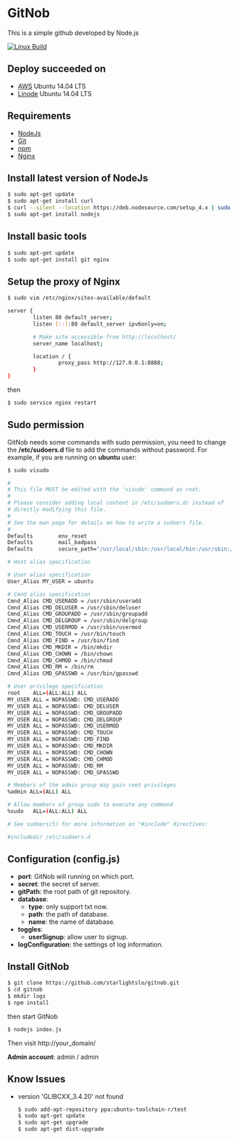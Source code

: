 # GitNob
This is a simple github developed by Node.js

  [![Linux Build][travis-image]][travis-url]
  

[travis-image]: https://api.travis-ci.org/starlightslo/gitnob.svg
[travis-url]: https://travis-ci.org/starlightslo/gitnob


## Deploy succeeded on
* [AWS](https://aws.amazon.com/) Ubuntu 14.04 LTS
* [Linode](https://www.linode.com/) Ubuntu 14.04 LTS


## Requirements
* [NodeJs](http://nodejs.org)
* [Git](https://git-scm.com/)
* [npm](https://www.npmjs.com/)
* [Nginx](http://nginx.org/)


## Install latest version of NodeJs
```sh
$ sudo apt-get update
$ sudo apt-get install curl
$ curl --silent --location https://deb.nodesource.com/setup_4.x | sudo bash -
$ sudo apt-get install nodejs
```


## Install basic tools
```sh
$ sudo apt-get update
$ sudo apt-get install git nginx
```


## Setup the proxy of Nginx
```sh
$ sudo vim /etc/nginx/sites-available/default

server {
        listen 80 default_server;
        listen [::]:80 default_server ipv6only=on;

        # Make site accessible from http://localhost/
        server_name localhost;

        location / {
                proxy_pass http://127.0.0.1:8888;
        }
}
```

then

```sh
$ sudo service nginx restart
```


## Sudo permission
GitNob needs some commands with sudo permission, you need to change the **/etc/sudoers.d** file to add the commands without password.
For example, if you are running on **ubuntu** user:
```sh
$ sudo visudo

#
# This file MUST be edited with the 'visudo' command as root.
#
# Please consider adding local content in /etc/sudoers.d/ instead of
# directly modifying this file.
#
# See the man page for details on how to write a sudoers file.
#
Defaults        env_reset
Defaults        mail_badpass
Defaults        secure_path="/usr/local/sbin:/usr/local/bin:/usr/sbin:/usr/bin:/sbin:/bin"

# Host alias specification

# User alias specification
User_Alias MY_USER = ubuntu

# Cmnd alias specification
Cmnd_Alias CMD_USERADD = /usr/sbin/useradd
Cmnd_Alias CMD_DELUSER = /usr/sbin/deluser
Cmnd_Alias CMD_GROUPADD = /usr/sbin/groupadd
Cmnd_Alias CMD_DELGROUP = /usr/sbin/delgroup
Cmnd_Alias CMD_USERMOD = /usr/sbin/usermod
Cmnd_Alias CMD_TOUCH = /usr/bin/touch
Cmnd_Alias CMD_FIND = /usr/bin/find
Cmnd_Alias CMD_MKDIR = /bin/mkdir
Cmnd_Alias CMD_CHOWN = /bin/chown
Cmnd_Alias CMD_CHMOD = /bin/chmod
Cmnd_Alias CMD_RM = /bin/rm
Cmnd_Alias CMD_GPASSWD = /usr/bin/gpasswd

# User privilege specification
root    ALL=(ALL:ALL) ALL
MY_USER ALL = NOPASSWD: CMD_USERADD
MY_USER ALL = NOPASSWD: CMD_DELUSER
MY_USER ALL = NOPASSWD: CMD_GROUPADD
MY_USER ALL = NOPASSWD: CMD_DELGROUP
MY_USER ALL = NOPASSWD: CMD_USERMOD
MY_USER ALL = NOPASSWD: CMD_TOUCH
MY_USER ALL = NOPASSWD: CMD_FIND
MY_USER ALL = NOPASSWD: CMD_MKDIR
MY_USER ALL = NOPASSWD: CMD_CHOWN
MY_USER ALL = NOPASSWD: CMD_CHMOD
MY_USER ALL = NOPASSWD: CMD_RM
MY_USER ALL = NOPASSWD: CMD_GPASSWD

# Members of the admin group may gain root privileges
%admin ALL=(ALL) ALL

# Allow members of group sudo to execute any command
%sudo   ALL=(ALL:ALL) ALL

# See sudoers(5) for more information on "#include" directives:

#includedir /etc/sudoers.d
```


## Configuration (config.js)
* **port**: GitNob will running on which port.
* **secret**: the secret of server.
* **gitPath**: the root path of git repository.
* **database**: 
  * **type**: only support txt now.
  * **path**: the path of database.
  * **name**: the name of database.
* **toggles**:
  * **userSignup**: allow user to signup.
* **logConfiguration**: the settings of log information.


## Install GitNob
```sh
$ git clone https://github.com/starlightslo/gitnob.git
$ cd gitnob
$ mkdir logs
$ npm install
```

then start GitNob

```sh
$ nodejs index.js
```

Then visit http://your_domain/

**Admin account**: admin / admin


## Know Issues
* version 'GLIBCXX_3.4.20' not found
  ```sh
  $ sudo add-apt-repository ppa:ubuntu-toolchain-r/test
  $ sudo apt-get update
  $ sudo apt-get upgrade
  $ sudo apt-get dist-upgrade
  
  ```
